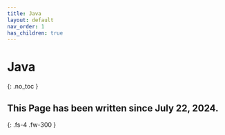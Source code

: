 ```yaml
---
title: Java
layout: default
nav_order: 1
has_children: true
---
```


# Java
{: .no_toc }

## This Page has been written since July 22, 2024.  
{: .fs-4 .fw-300 }